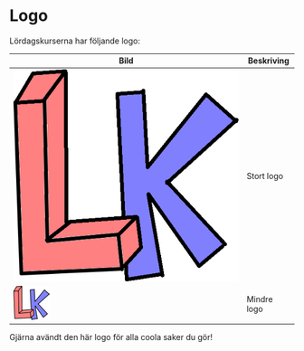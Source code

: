 # Logo

Lördagskurserna har följande logo:

Bild|Beskriving
----|----------
![Lördagskurserna logo stort](loerdagskurser_logo.png)|Stort logo
![Lördagskurserna logo lite](loerdagskurser_logo_64_x_60.png)|Mindre logo

Gjärna avändt den här logo för alla coola saker du gör!
